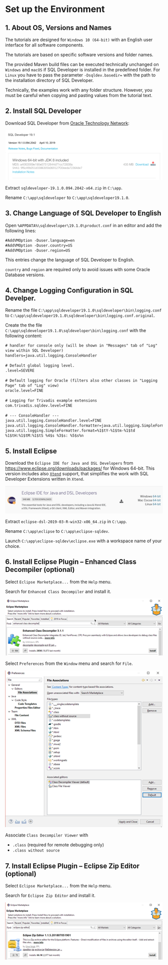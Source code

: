 # Set up the Environment

## 1. About OS, Versions and Names

The tutorials are designed for `Windows 10 (64-bit)` with an English user interface for all software components.

The tutorials are based on specific software versions and folder names.

The provided Maven build files can be executed technically unchanged on `Windows` and `macOS` if SQL Developer is installed in the predefined folder. For `Linux` you have to pass the parameter `-Dsqldev.basedir=` with the path to the installation directory of SQL Developer.

Technically, the examples work with any folder structure. However, you must be careful when copying and pasting values from the tutorial text.

## 2. Install SQL Developer

Download SQL Developer from [Oracle Technology Network](https://www.oracle.com/technetwork/developer-tools/sql-developer/downloads/index.html):

![SQL Developer](./images/sql_developer.png)

Extract `sqldeveloper-19.1.0.094.2042-x64.zip` in `C:\app`.

Rename `C:\app\sqldeveloper` to `C:\app\sqldeveloper19.1.0`.

## 3. Change Language of SQL Developer to English

Open `%APPDATA%\sqldeveloper\19.1.0\product.conf` in an editor and add the following lines:

```text
#AddVMOption -Duser.language=en	
#AddVMOption -Duser.country=US
#AddVMOption -Duser.region=US
```

This entries change the language of SQL Developer to English.

`country` and `region` are required only to avoid issues with some Oracle Database versions.

## 4. Change Logging Configuration in SQL Develper.

Rename the file `C:\app\sqldeveloper19.1.0\sqldeveloper\bin\logging.conf` to `C:\app\sqldeveloper19.1.0\sqldeveloper\bin\logging.conf.original`.

Create the the file `C:\app\sqldeveloper19.1.0\sqldeveloper\bin\logging.conf` with the following content:

```text
# handler for console only (will be shown in "Messages" tab of "Log" view within SQL Developer)
handlers=java.util.logging.ConsoleHandler

# Default global logging level. 
.level=SEVERE

# Default logging for Oracle (filters also other classes in "Logging Page" tab of "Log" view)
oracle.level=FINE

# Logging for Trivadis example extensions
com.trivadis.sqldev.level=FINE

# --- ConsoleHandler --- 
java.util.logging.ConsoleHandler.level=FINE
java.util.logging.ConsoleHandler.formatter=java.util.logging.SimpleFormatter
java.util.logging.SimpleFormatter.format=%1$tY-%1$tm-%1$td %1$tH:%1$tM:%1$tS %4$s %3$s: %5$s%n
```

## 5. Install Eclipse

Download the `Eclipse IDE for Java and DSL Developers` from https://www.eclipse.org/downloads/packages/ for Windows 64-bit. This version includes also [`Xtend`](https://www.eclipse.org/xtend/) support, that simplifies the work with SQL Developer Extensions written in `Xtend`.

![Eclipse IDE](./images/eclipse.png)

Extract `eclipse-dsl-2019-03-R-win32-x86_64.zip` in `C:\app`.

Rename `C:\app\eclipse` to `C:\app\eclipse-sqldev`.

Launch `C:\app\eclipse-sqldev\eclipse.exe` with a workspace name of your choice.

## 6. Install Eclipse Plugin – Enhanced Class Decompiler (optional)

Select `Eclipse Marketplace...` from the `Help` menu.

Search for `Enhanced Class Decompiler` and install it.

![Enhanced Class Decompiler](./images/enhanced_class_decompiler.png)

Select `Preferences` from the `Window` menu and search for `File`.

![File Associations](./images/preferences_file_associations.png)

Associate `Class Decompiler Viewer` with
- `.class` (required for remote debugging only)
- `.class without source`

## 7. Install Eclipse Plugin – Eclipse Zip Editor (optional)

Select `Eclipse Marketplace...` from the `Help` menu.

Search for `Eclipse Zip Editor` and install it.

![Eclipse Zip Editor](./images/eclipse_zip_editor.png)
